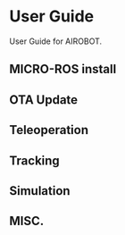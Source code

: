 # User Guide

User Guide for AIROBOT.

## MICRO-ROS install

## OTA Update

## Teleoperation

## Tracking

## Simulation

## MISC.

